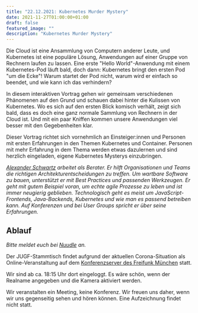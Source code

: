 ```yaml
---
title: "22.12.2021: Kubernetes Murder Mystery"
date: 2021-11-27T01:00:00+01:00
draft: false
featured_image: ""
description: "Kubernetes Murder Mystery"
---
```


Die Cloud ist eine Ansammlung von Computern anderer Leute, und Kubernetes ist eine populäre Lösung, Anwendungen auf einer Gruppe von Rechnern laufen zu lassen. 
Eine erste "Hello World"-Anwendung mit einem Kubernetes-Pod läuft bald, doch dann: Kubernetes bringt den ersten Pod "um die Ecke"! Warum startet der Pod nicht, warum wird er einfach so beendet, und wie kann ich das verhindern?  

In diesem interaktiven Vortrag gehen wir gemeinsam verschiedenen Phänomenen auf den Grund und schauen dabei hinter die Kulissen von Kubernetes. Wo es sich auf den ersten Blick komisch verhält, zeigt sich bald, dass es doch eine ganz normale Sammlung von Rechnern in der Cloud ist. Und mit ein paar Kniffen kommen unsere Anwendungen viel besser mit den Gegebenheiten klar.

Dieser Vortrag richtet sich vornehmlich an Einsteiger:innen und Personen mit ersten Erfahrungen in den Themen Kubernetes und Container. Personen mit mehr Erfahrung in dem Thema werden etwas dazulernen und sind herzlich eingeladen, eigene Kubernetes Mysterys einzubringen.

_[Alexander Schwartz](https://www.ahus1.de/) arbeitet als Berater. Er hilft Organisationen und Teams die richtigen Architekturentscheidungen zu treffen. Um wartbare Software zu bauen, unterstützt er mit Best Practices und passenden Werkzeugen. Er geht mit gutem Beispiel voran, um echte agile Prozesse zu leben und ist immer neugierig geblieben. Technologisch geht es meist um JavaScript-Frontends, Java-Backends, Kubernetes und wie man es passend betreiben kann. Auf Konferenzen und bei User Groups spricht er über seine Erfahrungen._

## Ablauf 

_Bitte meldet euch bei [Nuudle](https://nuudel.digitalcourage.de/qHsXdfOAvtp6cxKw) an._

Der JUGF-Stammtisch findet aufgrund der aktuellen Corona-Situation als Online-Veranstaltung auf dem [Konferenzserver des Freifunk München](https://meet.ffmuc.net/jugfmeeting) statt.

Wir sind ab ca. 18:15 Uhr dort eingeloggt. Es wäre schön, wenn der Realname angegeben und die Kamera aktiviert werden.

Wir veranstalten ein Meeting, keine Konferenz. Wir freuen uns daher, wenn wir uns gegenseitig sehen und hören können.
Eine Aufzeichnung findet nicht statt.
